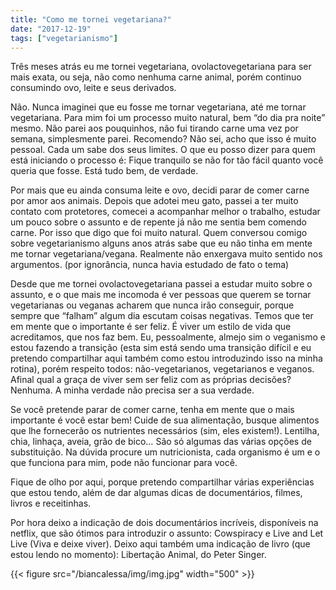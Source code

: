 ```yaml
---
title: "Como me tornei vegetariana?"
date: "2017-12-19"
tags: ["vegetarianismo"]
---
```


Três meses atrás eu me tornei vegetariana, ovolactovegetariana para ser mais exata, ou seja, não como nenhuma carne animal, porém continuo consumindo ovo, leite e seus derivados.

Não. Nunca imaginei que eu fosse me tornar vegetariana, até me tornar vegetariana. Para mim foi um processo muito natural, bem “do dia pra noite” mesmo. Não parei aos pouquinhos, não fui tirando carne uma vez por semana, simplesmente parei. Recomendo? Não sei, acho que isso é muito pessoal. Cada um sabe dos seus limites. O que eu posso dizer para quem está iniciando o processo é: Fique tranquilo se não for tão fácil quanto você queria que fosse. Está tudo bem, de verdade.

Por mais que eu ainda consuma leite e ovo, decidi parar de comer carne por amor aos animais. Depois que adotei meu gato, passei a ter muito contato com protetores, comecei a acompanhar melhor o trabalho, estudar um pouco sobre o assunto e de repente já não me sentia bem comendo carne. Por isso que digo que foi muito natural. Quem conversou comigo sobre vegetarianismo alguns anos atrás sabe que eu não tinha em mente me tornar vegetariana/vegana. Realmente não enxergava muito sentido nos argumentos. (por ignorância, nunca havia estudado de fato o tema)

Desde que me tornei ovolactovegetariana passei a estudar muito sobre o assunto, e o que mais me incomoda é ver pessoas que querem se tornar vegetarianas ou veganas acharem que nunca irão conseguir, porque sempre que “falham” algum dia escutam coisas negativas. Temos que ter em mente que o importante é ser feliz. É viver um estilo de vida que acreditamos, que nos faz bem. Eu, pessoalmente, almejo sim o veganismo e estou fazendo a transição (esta sim está sendo uma transição difícil e eu pretendo compartilhar aqui também como estou introduzindo isso na minha rotina), porém respeito todos: não-vegetarianos, vegetarianos e veganos. Afinal qual a graça de viver sem ser feliz com as próprias decisões? Nenhuma. A minha verdade não precisa ser a sua verdade.  

Se você pretende parar de comer carne, tenha em mente que o mais importante é você estar bem! Cuide de sua alimentação, busque alimentos que lhe fornecerão os nutrientes necessários (sim, eles existem!). Lentilha, chia, linhaça, aveia, grão de bico… São só algumas das várias opções de substituição. Na dúvida procure um nutricionista, cada organismo é um e o que funciona para mim, pode não funcionar para você.

Fique de olho por aqui, porque pretendo compartilhar várias experiências que estou tendo, além de dar algumas dicas de documentários, filmes, livros e receitinhas.

Por hora deixo a indicação de dois documentários incríveis, disponíveis na netflix, que são ótimos para introduzir o assunto: Cowspiracy e Live and Let Live (Viva e deixe viver). Deixo aqui também uma indicação de livro (que estou lendo no momento): Libertação Animal, do Peter Singer.

{{< figure src="/biancalessa/img/img.jpg" width="500" >}}
